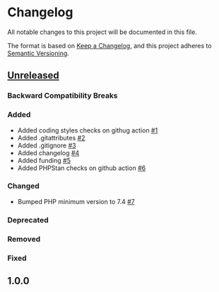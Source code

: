 # Changelog
All notable changes to this project will be documented in this file.

The format is based on [Keep a Changelog](https://keepachangelog.com/en/1.0.0/),
and this project adheres to [Semantic Versioning](https://semver.org/spec/v2.0.0.html).

## [Unreleased](https://github.com/ruflin/Elastica/compare/1.0.0...master)

### Backward Compatibility Breaks
### Added
* Added coding styles checks on githug action [#1](https://github.com/deguif/icu-parser/pull/1)
* Added .gitattributes [#2](https://github.com/deguif/icu-parser/pull/2)
* Added .gitignore [#3](https://github.com/deguif/icu-parser/pull/3)
* Added changelog [#4](https://github.com/deguif/icu-parser/pull/4)
* Added funding [#5](https://github.com/deguif/icu-parser/pull/5)
* Added PHPStan checks on github action [#6](https://github.com/deguif/icu-parser/pull/6)
### Changed
* Bumped PHP minimum version to 7.4 [#7](https://github.com/deguif/icu-parser/pull/7)
### Deprecated
### Removed
### Fixed

## 1.0.0
